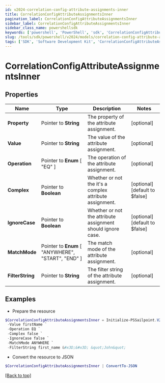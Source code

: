 ```yaml
---
id: v2024-correlation-config-attribute-assignments-inner
title: CorrelationConfigAttributeAssignmentsInner
pagination_label: CorrelationConfigAttributeAssignmentsInner
sidebar_label: CorrelationConfigAttributeAssignmentsInner
sidebar_class_name: powershellsdk
keywords: ['powershell', 'PowerShell', 'sdk', 'CorrelationConfigAttributeAssignmentsInner'] 
slug: /tools/sdk/powershell/v2024/models/correlation-config-attribute-assignments-inner
tags: ['SDK', 'Software Development Kit', 'CorrelationConfigAttributeAssignmentsInner']
---
```



# CorrelationConfigAttributeAssignmentsInner

## Properties

Name | Type | Description | Notes
------------ | ------------- | ------------- | -------------
**Property** |  Pointer to **String** | The property of the attribute assignment. | [optional] 
**Value** |  Pointer to **String** | The value of the attribute assignment. | [optional] 
**Operation** |  Pointer to  **Enum** [  "EQ" ] | The operation of the attribute assignment. | [optional] 
**Complex** |  Pointer to **Boolean** | Whether or not the it's a complex attribute assignment. | [optional] [default to $false]
**IgnoreCase** |  Pointer to **Boolean** | Whether or not the attribute assignment should ignore case. | [optional] [default to $false]
**MatchMode** |  Pointer to  **Enum** [  "ANYWHERE",    "START",    "END" ] | The match mode of the attribute assignment. | [optional] 
**FilterString** |  Pointer to **String** | The filter string of the attribute assignment. | [optional] 

## Examples

- Prepare the resource
```powershell
$CorrelationConfigAttributeAssignmentsInner = Initialize-PSSailpoint.V2024CorrelationConfigAttributeAssignmentsInner  -Property first_name `
 -Value firstName `
 -Operation EQ `
 -Complex false `
 -IgnoreCase false `
 -MatchMode ANYWHERE `
 -FilterString first_name &#x3D;&#x3D; &quot;John&quot;
```

- Convert the resource to JSON
```powershell
$CorrelationConfigAttributeAssignmentsInner | ConvertTo-JSON
```


[[Back to top]](#) 


